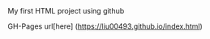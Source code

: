 <title> Feng Liu's starter project</title>
My first HTML project using github

GH-Pages url[here] (https://liu00493.github.io/index.html)
